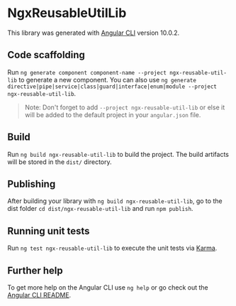 # NgxReusableUtilLib

This library was generated with [Angular CLI](https://github.com/angular/angular-cli) version 10.0.2.

## Code scaffolding

Run `ng generate component component-name --project ngx-reusable-util-lib` to generate a new component. You can also use `ng generate directive|pipe|service|class|guard|interface|enum|module --project ngx-reusable-util-lib`.
> Note: Don't forget to add `--project ngx-reusable-util-lib` or else it will be added to the default project in your `angular.json` file. 

## Build

Run `ng build ngx-reusable-util-lib` to build the project. The build artifacts will be stored in the `dist/` directory.

## Publishing

After building your library with `ng build ngx-reusable-util-lib`, go to the dist folder `cd dist/ngx-reusable-util-lib` and run `npm publish`.

## Running unit tests

Run `ng test ngx-reusable-util-lib` to execute the unit tests via [Karma](https://karma-runner.github.io).

## Further help

To get more help on the Angular CLI use `ng help` or go check out the [Angular CLI README](https://github.com/angular/angular-cli/blob/master/README.md).
